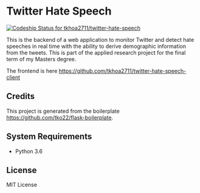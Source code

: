 # Twitter Hate Speech
[ ![Codeship Status for tkhoa2711/twitter-hate-speech](https://app.codeship.com/projects/b00347b0-2dc8-0136-973e-427f41bde3e6/status?branch=master)](https://app.codeship.com/projects/288157)

This is the backend of a web application to monitor Twitter and detect hate speeches in
real time with the ability to derive demographic information from the tweets. This is
part of the applied research project for the final term of my Masters degree.

The frontend is here https://github.com/tkhoa2711/twitter-hate-speech-client

## Credits
This project is generated from the boilerplate https://github.com/tko22/flask-boilerplate.

## System Requirements
- Python 3.6

## License
MIT License
